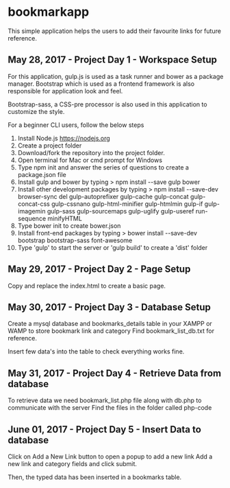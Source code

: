 # bookmarkapp
This simple application helps the users to add their favourite links for future reference.

## May 28, 2017 - Project Day 1 - Workspace Setup  ##

For this application, gulp.js is used as a task runner and bower as a package manager.
Bootstrap which is used as a frontend framework is also responsible for application look and feel.

Bootstrap-sass, a CSS-pre processor is also used in this application to customize the style.

For a beginner CLI users, follow the below steps

1. Install Node.js https://nodejs.org
2. Create a project folder
3. Download/fork the repository into the project folder.
4. Open terminal for Mac or cmd prompt for Windows
5. Type npm init and answer the series of questions to create a package.json file
6. Install gulp and bower by typing > npm install --save gulp bower
7. Install other development packages by typing > npm install --save-dev browser-sync del gulp-autoprefixer gulp-cache gulp-concat gulp-concat-css gulp-cssnano gulp-html-minifier gulp-htmlmin gulp-if gulp-imagemin gulp-sass gulp-sourcemaps gulp-uglify gulp-useref run-sequence minifyHTML
8. Type bower init to create bower.json
9. Install front-end packages by typing > bower install  --save-dev bootstrap bootstrap-sass font-awesome
10. Type 'gulp' to start the server or 'gulp build' to create a 'dist' folder


## May 29, 2017 - Project Day 2 - Page Setup  ##

Copy and replace the index.html to create a basic page.

## May 30, 2017 - Project Day 3 - Database Setup  ##

Create a mysql database and bookmarks_details table in your XAMPP or WAMP to store bookmark link and category
Find bookmark_list_db.txt for reference.

Insert few data's into the table to check everything works fine.

## May 31, 2017 - Project Day 4 - Retrieve Data from database  ##

To retrieve data we need bookmark_list.php file along with db.php to communicate with the server
Find the files in the folder called php-code

## June 01, 2017 - Project Day 5 - Insert Data to database  ##

Click on Add a New Link button to open a popup to add a new link
Add a new link and category fields and click submit.

Then, the typed data has been inserted in a bookmarks table.
